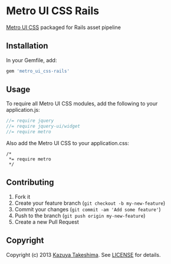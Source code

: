 # Metro UI CSS Rails

[Metro UI CSS][metro_ui_css] packaged for Rails asset pipeline

[metro_ui_css]: http://metroui.org.ua/

## Installation

In your Gemfile, add:

```ruby
gem 'metro_ui_css-rails'
```

## Usage

To require all Metro UI CSS modules, add the following to your application.js:


```javascript
//= require jquery
//= require jquery-ui/widget
//= require metro
```

Also add the Metro UI CSS to your application.css:

```stylesheet
/*
 *= require metro
 */
```

## Contributing

1. Fork it
2. Create your feature branch (`git checkout -b my-new-feature`)
3. Commit your changes (`git commit -am 'Add some feature'`)
4. Push to the branch (`git push origin my-new-feature`)
5. Create a new Pull Request

## Copyright

Copyright (c) 2013 [Kazuya Takeshima](mailto:mail@mitukiii.jp). See [LICENSE][license] for details.

[license]: LICENSE.md
